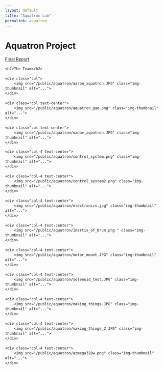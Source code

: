 ```yaml
---
layout: default
title: "Aquatron Lab"
permalink: aquatron
---
```


<h1>Aquatron Project</h1>

<div class="row">
		<a href="/public/aquatron/aquatron_report.pdf">Final Report</a>
</div>

<div class="row align-items-center pb-3">

	<h2>The Team</h2>

	<div class="col">
		<img src="/public/aquatron/aaron_aquatron.JPG" class="img-thumbnail" alt="...">
	</div>

	<div class="col text-center">
		<img src="/public/aquatron/aquatron_gao.png" class="img-thumbnail" alt="...">
	</div>

	<div class="col text-center">
		<img src="/public/aquatron/nadav_aquatron.JPG" class="img-thumbnail" alt="...">
	</div>

</div>

<div class="row align-items-center pb-3">

	<div class="col-4 text-center">
		<img src="/public/aquatron/control_system.png" class="img-thumbnail" alt="...">
	</div>

	<div class="col-4 text-center">
		<img src="/public/aquatron/control_system2.png" class="img-thumbnail" alt="...">
	</div>

	<div class="col-4 text-center">
		<img src="/public/aquatron/electronics.jpg" class="img-thumbnail" alt="...">
	</div>

	<div class="col-4 text-center">
		<img src="/public/aquatron/Inertia_of_Drum.png " class="img-thumbnail" alt="...">
	</div>

	<div class="col-4 text-center">
		<img src="/public/aquatron/motor_mount.JPG" class="img-thumbnail" alt="...">
	</div>

	<div class="col-4 text-center">
		<img src="/public/aquatron/solenoid_test.JPG" class="img-thumbnail" alt="...">
	</div>

	<div class="col-4 text-center">
		<img src="/public/aquatron/making_things.JPG" class="img-thumbnail" alt="...">
	</div>

	<div class="col-4 text-center">
		<img src="/public/aquatron/making_things_2.JPG" class="img-thumbnail" alt="...">
	</div>

	<div class="col-4 text-center">
		<img src="/public/aquatron/atmega328w.png" class="img-thumbnail" alt="...">
	</div>

</div>